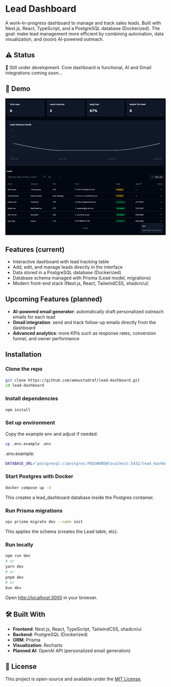 # Lead Dashboard

A work-in-progress dashboard to manage and track sales leads. Built with Next.js, React, TypeScript, and a PostgreSQL database (Dockerized).
The goal: make lead management more efficient by combining automation, data visualization, and (soon) AI-powered outreach.

## ⚠ Status

🚧 Still under development. Core dashboard is functional, AI and Gmail integrations coming soon...

## 📸 Demo

![Screenshot](public/demo.png)  

## Features (current)

- Interactive dashboard with lead tracking table  
- Add, edit, and manage leads directly in the interface  
- Data stored in a PostgreSQL database (Dockerized)
- Database schema managed with Prisma (Lead model, migrations)
- Modern front-end stack (Next.js, React, TailwindCSS, shadcn/ui)

## Upcoming Features (planned)

- **AI-powered email generator**: automatically draft personalized outreach emails for each lead  
- **Gmail integration**: send and track follow-up emails directly from the dashboard  
- **Advanced analytics**: more KPIs such as response rates, conversion funnel, and owner performance  

## Installation

### Clone the repo

```bash
git clone https://github.com/amoustadraf/lead-dashboard.git
cd lead-dashboard
```

### Install dependencies

```bash
npm install
```

### Set up environment

Copy the example env and adjust if needed:
```bash
cp .env.example .env
```
.env.example:
```bash
DATABASE_URL="postgresql://postgres:PASSWORD@localhost:5432/lead_dashboard?schema=public"
```
### Start Postgres with Docker

```bash
docker compose up -d
```
This creates a lead_dashboard database inside the Postgres container.

### Run Prisma migrations

```bash
npx prisma migrate dev --name init
```
This applies the schema (creates the Lead table, etc).

### Run locally
```bash
npm run dev
# or
yarn dev
# or
pnpm dev
# or
bun dev
```
Open [http://localhost:3000](http://localhost:3000) in your browser.

## 🛠️ Built With

- **Frontend**: Next.js, React, TypeScript, TailwindCSS, shadcn/ui
- **Backend**: PostgreSQL (Dockerized)
- **ORM**: Prisma
- **Visualization**: Recharts
- **Planned AI**: OpenAI API (personalized email generation)

## 📘 License

This project is open-source and available under the [MIT License](LICENSE).
